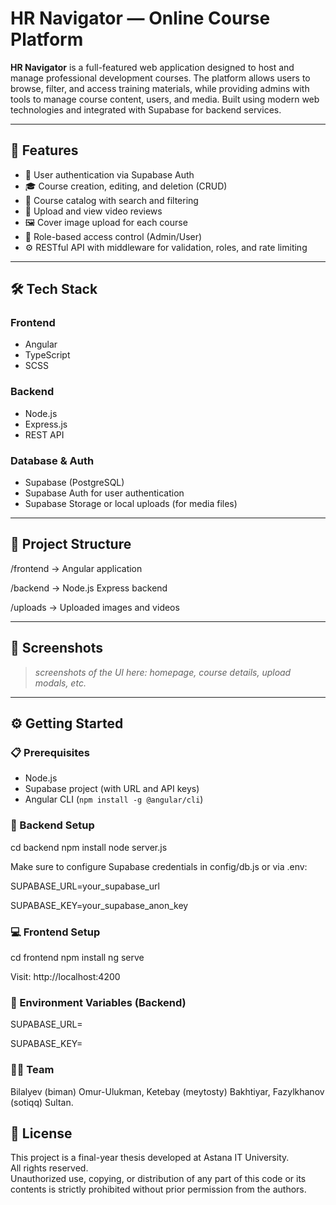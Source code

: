 # HR Navigator — Online Course Platform

**HR Navigator** is a full-featured web application designed to host and manage professional development courses. The platform allows users to browse, filter, and access training materials, while providing admins with tools to manage course content, users, and media. Built using modern web technologies and integrated with Supabase for backend services.

---

## 🚀 Features

- 🔐 User authentication via Supabase Auth  
- 🎓 Course creation, editing, and deletion (CRUD)  
- 📄 Course catalog with search and filtering  
- 🎥 Upload and view video reviews  
- 🖼️ Cover image upload for each course  
- 👥 Role-based access control (Admin/User)  
- ⚙️ RESTful API with middleware for validation, roles, and rate limiting  

---

## 🛠️ Tech Stack

### Frontend
- Angular
- TypeScript
- SCSS

### Backend
- Node.js
- Express.js
- REST API

### Database & Auth
- Supabase (PostgreSQL)
- Supabase Auth for user authentication
- Supabase Storage or local uploads (for media files)

---

## 📁 Project Structure

/frontend → Angular application

/backend → Node.js Express backend

/uploads → Uploaded images and videos


---

## 📸 Screenshots

> _screenshots of the UI here: homepage, course details, upload modals, etc._

---

## ⚙️ Getting Started

### 📋 Prerequisites

- Node.js
- Supabase project (with URL and API keys)
- Angular CLI (`npm install -g @angular/cli`)

### 🧱 Backend Setup

cd backend
npm install
node server.js

Make sure to configure Supabase credentials in config/db.js or via .env:

SUPABASE_URL=your_supabase_url

SUPABASE_KEY=your_supabase_anon_key

### 💻 Frontend Setup

cd frontend
npm install
ng serve

Visit: http://localhost:4200

### 🔑 Environment Variables (Backend)

SUPABASE_URL=

SUPABASE_KEY=

### 👨‍💻 Team

Bilalyev (biman) Omur-Ulukman,
Ketebay (meytosty) Bakhtiyar,
Fazylkhanov (sotiqq) Sultan.

## 📄 License

This project is a final-year thesis developed at Astana IT University.  
All rights reserved.  
Unauthorized use, copying, or distribution of any part of this code or its contents is strictly prohibited without prior permission from the authors.

